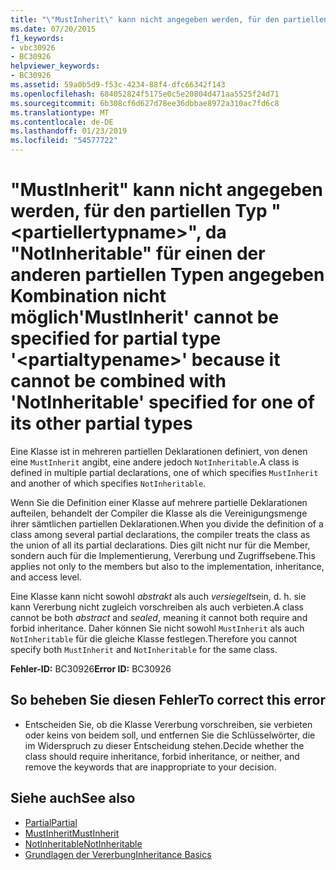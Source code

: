 ```yaml
---
title: "\"MustInherit\" kann nicht angegeben werden, für den partiellen Typ \"&lt;partiellertypname&gt;\", da \"NotInheritable\" für einen der anderen partiellen Typen angegeben Kombination nicht möglich"
ms.date: 07/20/2015
f1_keywords:
- vbc30926
- BC30926
helpviewer_keywords:
- BC30926
ms.assetid: 59a0b5d9-f53c-4234-88f4-dfc66342f143
ms.openlocfilehash: 684052824f5175e0c5e20804d471aa5525f24d71
ms.sourcegitcommit: 6b308cf6d627d78ee36dbbae8972a310ac7fd6c8
ms.translationtype: MT
ms.contentlocale: de-DE
ms.lasthandoff: 01/23/2019
ms.locfileid: "54577722"
---
```

# <a name="mustinherit-cannot-be-specified-for-partial-type-ltpartialtypenamegt-because-it-cannot-be-combined-with-notinheritable-specified-for-one-of-its-other-partial-types"></a><span data-ttu-id="3f5f9-102">"MustInherit" kann nicht angegeben werden, für den partiellen Typ "&lt;partiellertypname&gt;", da "NotInheritable" für einen der anderen partiellen Typen angegeben Kombination nicht möglich</span><span class="sxs-lookup"><span data-stu-id="3f5f9-102">'MustInherit' cannot be specified for partial type '&lt;partialtypename&gt;' because it cannot be combined with 'NotInheritable' specified for one of its other partial types</span></span>
<span data-ttu-id="3f5f9-103">Eine Klasse ist in mehreren partiellen Deklarationen definiert, von denen eine `MustInherit` angibt, eine andere jedoch `NotInheritable`.</span><span class="sxs-lookup"><span data-stu-id="3f5f9-103">A class is defined in multiple partial declarations, one of which specifies `MustInherit` and another of which specifies `NotInheritable`.</span></span>  
  
 <span data-ttu-id="3f5f9-104">Wenn Sie die Definition einer Klasse auf mehrere partielle Deklarationen aufteilen, behandelt der Compiler die Klasse als die Vereinigungsmenge ihrer sämtlichen partiellen Deklarationen.</span><span class="sxs-lookup"><span data-stu-id="3f5f9-104">When you divide the definition of a class among several partial declarations, the compiler treats the class as the union of all its partial declarations.</span></span> <span data-ttu-id="3f5f9-105">Dies gilt nicht nur für die Member, sondern auch für die Implementierung, Vererbung und Zugriffsebene.</span><span class="sxs-lookup"><span data-stu-id="3f5f9-105">This applies not only to the members but also to the implementation, inheritance, and access level.</span></span>  
  
 <span data-ttu-id="3f5f9-106">Eine Klasse kann nicht sowohl *abstrakt* als auch *versiegelt*sein, d. h. sie kann Vererbung nicht zugleich vorschreiben als auch verbieten.</span><span class="sxs-lookup"><span data-stu-id="3f5f9-106">A class cannot be both *abstract* and *sealed*, meaning it cannot both require and forbid inheritance.</span></span> <span data-ttu-id="3f5f9-107">Daher können Sie nicht sowohl `MustInherit` als auch `NotInheritable` für die gleiche Klasse festlegen.</span><span class="sxs-lookup"><span data-stu-id="3f5f9-107">Therefore you cannot specify both `MustInherit` and `NotInheritable` for the same class.</span></span>  
  
 <span data-ttu-id="3f5f9-108">**Fehler-ID:** BC30926</span><span class="sxs-lookup"><span data-stu-id="3f5f9-108">**Error ID:** BC30926</span></span>  
  
## <a name="to-correct-this-error"></a><span data-ttu-id="3f5f9-109">So beheben Sie diesen Fehler</span><span class="sxs-lookup"><span data-stu-id="3f5f9-109">To correct this error</span></span>  
  
-   <span data-ttu-id="3f5f9-110">Entscheiden Sie, ob die Klasse Vererbung vorschreiben, sie verbieten oder keins von beidem soll, und entfernen Sie die Schlüsselwörter, die im Widerspruch zu dieser Entscheidung stehen.</span><span class="sxs-lookup"><span data-stu-id="3f5f9-110">Decide whether the class should require inheritance, forbid inheritance, or neither, and remove the keywords that are inappropriate to your decision.</span></span>  
  
## <a name="see-also"></a><span data-ttu-id="3f5f9-111">Siehe auch</span><span class="sxs-lookup"><span data-stu-id="3f5f9-111">See also</span></span>
- [<span data-ttu-id="3f5f9-112">Partial</span><span class="sxs-lookup"><span data-stu-id="3f5f9-112">Partial</span></span>](../../visual-basic/language-reference/modifiers/partial.md)
- [<span data-ttu-id="3f5f9-113">MustInherit</span><span class="sxs-lookup"><span data-stu-id="3f5f9-113">MustInherit</span></span>](../../visual-basic/language-reference/modifiers/mustinherit.md)
- [<span data-ttu-id="3f5f9-114">NotInheritable</span><span class="sxs-lookup"><span data-stu-id="3f5f9-114">NotInheritable</span></span>](../../visual-basic/language-reference/modifiers/notinheritable.md)
- [<span data-ttu-id="3f5f9-115">Grundlagen der Vererbung</span><span class="sxs-lookup"><span data-stu-id="3f5f9-115">Inheritance Basics</span></span>](../../visual-basic/programming-guide/language-features/objects-and-classes/inheritance-basics.md)
